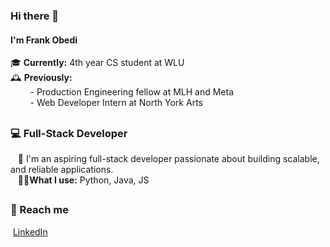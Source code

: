 ### Hi there 👋

#### I'm Frank Obedi

🎓 **Currently:** 4th year CS student at WLU </br>
🕰️ **Previously:** </br>
&nbsp;&nbsp;&nbsp; &nbsp;&nbsp;&nbsp;  - Production Engineering fellow at MLH and Meta</br>
&nbsp;&nbsp;&nbsp; &nbsp;&nbsp;&nbsp;  - Web Developer Intern at North York Arts </br>
##
### 💻 Full-Stack Developer
&nbsp;&nbsp;&nbsp;🚀 I'm an aspiring full-stack developer passionate about building scalable, and reliable applications. </br>
&nbsp;&nbsp;&nbsp;🧑‍💻**What I use:** Python, Java, JS
##
### 📧 Reach me
&nbsp;[LinkedIn](https://www.linkedin.com/in/frankmobedi/)


